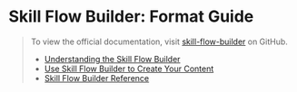 # Skill Flow Builder: Format Guide

> To view the official documentation, visit
> [skill-flow-builder](https://github.com/alexa-games/skill-flow-builder) on GitHub.
>
> * [Understanding the Skill Flow Builder](https://github.com/alexa-games/skill-flow-builder/blob/master/docs/README.md)
> * [Use Skill Flow Builder to Create Your Content](https://github.com/alexa-games/skill-flow-builder/blob/master/docs/use-skill-flow-builder-to-create-content/README.md)
> * [Skill Flow Builder Reference](https://github.com/alexa-games/skill-flow-builder/blob/master/docs/skill-flow-builder-reference/README.md)
